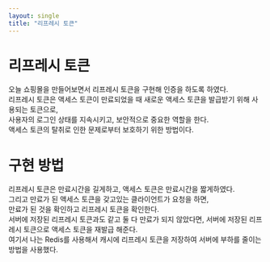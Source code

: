 ```yaml
---
layout: single
title: "리프레시 토큰"
---
```


# 리프레시 토큰

오늘 쇼핑몰을 만들어보면서 리프레시 토큰을 구현해 인증을 하도록 하였다.  
리프레시 토큰은 액세스 토큰이 만료되었을 때 새로운 액세스 토큰을 발급받기 위해 사용되는 토큰으로,  
사용자의 로그인 상태를 지속시키고, 보안적으로 중요한 역할을 한다.  
액세스 토큰의 탈취로 인한 문제로부터 보호하기 위한 방법이다.  

# 구현 방법

리프레시 토큰은 만료시간을 길게하고, 액세스 토큰은 만료시간을 짧게하였다.  
그리고 만료가 된 액세스 토큰을 갖고있는 클라이언트가 요청을 하면,  
만료가 된 것을 확인하고 리프레시 토큰을 확인한다.  
서버에 저장된 리프레시 토큰과도 같고 둘 다 만료가 되지 않았다면, 서버에 저장된 리프레시 토큰으로 액세스 토큰을 재발급 해준다.  
여기서 나는 Redis를 사용해서 캐시에 리프레시 토큰을 저장하여 서버에 부하를 줄이는 방법을 사용했다.  
